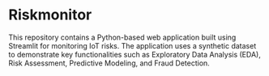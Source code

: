 # Riskmonitor
This repository contains a Python-based web application built using Streamlit for monitoring IoT risks. The application uses a synthetic dataset to demonstrate key functionalities such as Exploratory Data Analysis (EDA), Risk Assessment, Predictive Modeling, and Fraud Detection.
